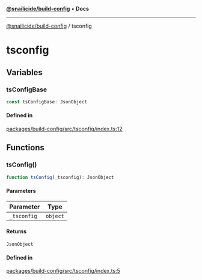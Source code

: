 [**@snailicide/build-config**](README.md) • **Docs**

---

[@snailicide/build-config](README.md) / tsconfig

# tsconfig

## Variables

### tsConfigBase

```ts
const tsConfigBase: JsonObject
```

#### Defined in

[packages/build-config/src/tsconfig/index.ts:12](https://github.com/gbtunney/snailicide-monorepo/blob/master/packages/build-config/src/tsconfig/index.ts#L12)

## Functions

### tsConfig()

```ts
function tsConfig(_tsconfig): JsonObject
```

#### Parameters

| Parameter   | Type     |
| ----------- | -------- |
| `_tsconfig` | `object` |

#### Returns

`JsonObject`

#### Defined in

[packages/build-config/src/tsconfig/index.ts:5](https://github.com/gbtunney/snailicide-monorepo/blob/master/packages/build-config/src/tsconfig/index.ts#L5)
